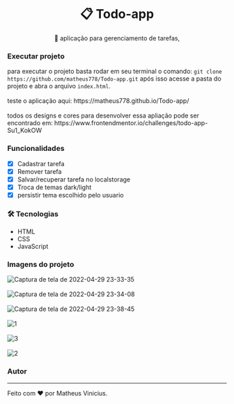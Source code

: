 <h1 align="center">
    📋 Todo-app
</h1>
<p align="center">🚀 aplicação para gerenciamento de tarefas, </p>

### Executar projeto
<p>
  para executar o projeto basta rodar em seu terminal o comando: <code>git clone https://github.com/matheus778/Todo-app.git</code>
  após isso acesse a pasta do projeto e abra o arquivo <code>index.html</code>.<br>
  <br>
  teste o aplicação aqui: https://matheus778.github.io/Todo-app/
  <br>
  <br>
  todos os designs e cores para desenvolver essa apliação pode ser encontrado em: https://www.frontendmentor.io/challenges/todo-app-Su1_KokOW
</p>

### Funcionalidades

- [x] Cadastrar tarefa
- [x] Remover tarefa
- [x] Salvar/recuperar tarefa no localstorage
- [x] Troca de temas dark/light
- [x] persistir tema escolhido pelo usuario

### 🛠 Tecnologias
- HTML
- CSS
- JavaScript

### Imagens do projeto
![Captura de tela de 2022-04-29 23-33-35](https://user-images.githubusercontent.com/57428641/166087360-44543f1d-b44b-488e-a875-5cee8973a811.png)
<br>
<br>
![Captura de tela de 2022-04-29 23-34-08](https://user-images.githubusercontent.com/57428641/166087313-babf681d-d1f2-4eb5-833c-f51e2dc3756c.png)
<br>
<br>
![Captura de tela de 2022-04-29 23-38-45](https://user-images.githubusercontent.com/57428641/166087270-11e6206c-7b35-4ecb-a5ef-3ccd1da1b81c.png)
<br>
<br>
![1](https://user-images.githubusercontent.com/57428641/166107679-12ddc19a-c4e1-4820-b023-d30edf43bb2d.gif)
<br>
<br>
![3](https://user-images.githubusercontent.com/57428641/166107692-4d348304-3a0a-4152-acf1-a8afec3912e9.gif)
<br>
<br>
![2](https://user-images.githubusercontent.com/57428641/166107694-fb77bc03-7bb9-410f-8a7d-a621c27211c5.gif)

### Autor
---

Feito com ❤️ por Matheus Vinicius.
